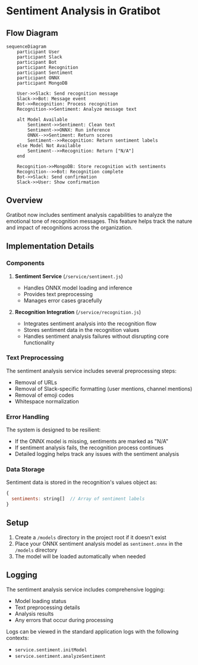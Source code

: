 # Sentiment Analysis in Gratibot

## Flow Diagram

```mermaid
sequenceDiagram
    participant User
    participant Slack
    participant Bot
    participant Recognition
    participant Sentiment
    participant ONNX
    participant MongoDB

    User->>Slack: Send recognition message
    Slack->>Bot: Message event
    Bot->>Recognition: Process recognition
    Recognition->>Sentiment: Analyze message text
    
    alt Model Available
        Sentiment->>Sentiment: Clean text
        Sentiment->>ONNX: Run inference
        ONNX-->>Sentiment: Return scores
        Sentiment-->>Recognition: Return sentiment labels
    else Model Not Available
        Sentiment-->>Recognition: Return ["N/A"]
    end
    
    Recognition->>MongoDB: Store recognition with sentiments
    Recognition-->>Bot: Recognition complete
    Bot->>Slack: Send confirmation
    Slack->>User: Show confirmation
```

## Overview
Gratibot now includes sentiment analysis capabilities to analyze the emotional tone of recognition messages. This feature helps track the nature and impact of recognitions across the organization.

## Implementation Details

### Components

1. **Sentiment Service** (`/service/sentiment.js`)
   - Handles ONNX model loading and inference
   - Provides text preprocessing
   - Manages error cases gracefully

2. **Recognition Integration** (`/service/recognition.js`)
   - Integrates sentiment analysis into the recognition flow
   - Stores sentiment data in the recognition values
   - Handles sentiment analysis failures without disrupting core functionality

### Text Preprocessing

The sentiment analysis service includes several preprocessing steps:
- Removal of URLs
- Removal of Slack-specific formatting (user mentions, channel mentions)
- Removal of emoji codes
- Whitespace normalization

### Error Handling

The system is designed to be resilient:
- If the ONNX model is missing, sentiments are marked as "N/A"
- If sentiment analysis fails, the recognition process continues
- Detailed logging helps track any issues with the sentiment analysis

### Data Storage

Sentiment data is stored in the recognition's values object as:
```javascript
{
  sentiments: string[]  // Array of sentiment labels
}
```

## Setup

1. Create a `/models` directory in the project root if it doesn't exist
2. Place your ONNX sentiment analysis model as `sentiment.onnx` in the `/models` directory
3. The model will be loaded automatically when needed

## Logging

The sentiment analysis service includes comprehensive logging:
- Model loading status
- Text preprocessing details
- Analysis results
- Any errors that occur during processing

Logs can be viewed in the standard application logs with the following contexts:
- `service.sentiment.initModel`
- `service.sentiment.analyzeSentiment`

